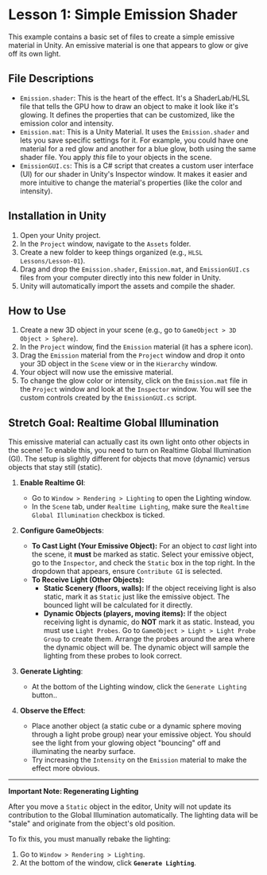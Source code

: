 # Lesson 1: Simple Emission Shader

This example contains a basic set of files to create a simple emissive material in Unity. An emissive material is one that appears to glow or give off its own light.

## File Descriptions

*   `Emission.shader`: This is the heart of the effect. It's a ShaderLab/HLSL file that tells the GPU how to draw an object to make it look like it's glowing. It defines the properties that can be customized, like the emission color and intensity.
*   `Emission.mat`: This is a Unity Material. It uses the `Emission.shader` and lets you save specific settings for it. For example, you could have one material for a red glow and another for a blue glow, both using the same shader file. You apply *this* file to your objects in the scene.
*   `EmissionGUI.cs`: This is a C# script that creates a custom user interface (UI) for our shader in Unity's Inspector window. It makes it easier and more intuitive to change the material's properties (like the color and intensity).

## Installation in Unity

1.  Open your Unity project.
2.  In the `Project` window, navigate to the `Assets` folder.
3.  Create a new folder to keep things organized (e.g., `HLSL Lessons/Lesson-01`).
4.  Drag and drop the `Emission.shader`, `Emission.mat`, and `EmissionGUI.cs` files from your computer directly into this new folder in Unity.
5.  Unity will automatically import the assets and compile the shader.

## How to Use

1.  Create a new 3D object in your scene (e.g., go to `GameObject > 3D Object > Sphere`).
2.  In the `Project` window, find the `Emission` material (it has a sphere icon).
3.  Drag the `Emission` material from the `Project` window and drop it onto your 3D object in the `Scene` view or in the `Hierarchy` window.
4.  Your object will now use the emissive material.
5.  To change the glow color or intensity, click on the `Emission.mat` file in the `Project` window and look at the `Inspector` window. You will see the custom controls created by the `EmissionGUI.cs` script.

## Stretch Goal: Realtime Global Illumination

This emissive material can actually cast its own light onto other objects in the scene! To enable this, you need to turn on Realtime Global Illumination (GI). The setup is slightly different for objects that move (dynamic) versus objects that stay still (static).

1.  **Enable Realtime GI**:
    *   Go to `Window > Rendering > Lighting` to open the Lighting window.
    *   In the `Scene` tab, under `Realtime Lighting`, make sure the `Realtime Global Illumination` checkbox is ticked.

2.  **Configure GameObjects**:
    *   **To Cast Light (Your Emissive Object):** For an object to *cast* light into the scene, it **must** be marked as static. Select your emissive object, go to the `Inspector`, and check the `Static` box in the top right. In the dropdown that appears, ensure `Contribute GI` is selected.
    *   **To Receive Light (Other Objects):**
        *   **Static Scenery (floors, walls):** If the object receiving light is also static, mark it as `Static` just like the emissive object. The bounced light will be calculated for it directly.
        *   **Dynamic Objects (players, moving items):** If the object receiving light is dynamic, do **NOT** mark it as static. Instead, you must use `Light Probes`. Go to `GameObject > Light > Light Probe Group` to create them. Arrange the probes around the area where the dynamic object will be. The dynamic object will sample the lighting from these probes to look correct.

3.  **Generate Lighting**:
    *   At the bottom of the Lighting window, click the `Generate Lighting` button..

4.  **Observe the Effect**:
    *   Place another object (a static cube or a dynamic sphere moving through a light probe group) near your emissive object. You should see the light from your glowing object "bouncing" off and illuminating the nearby surface.
    *   Try increasing the `Intensity` on the `Emission` material to make the effect more obvious.

---

**Important Note: Regenerating Lighting**

After you move a `Static` object in the editor, Unity will not update its contribution to the Global Illumination automatically. The lighting data will be "stale" and originate from the object's old position.

To fix this, you must manually rebake the lighting:
1.  Go to `Window > Rendering > Lighting`.
2.  At the bottom of the window, click **`Generate Lighting`**.

